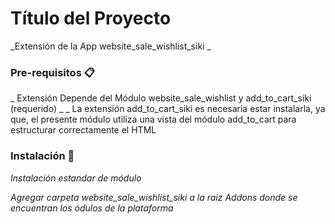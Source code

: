 # Título del Proyecto

_Extensión de la App website_sale_wishlist_siki _

### Pre-requisitos 📋

_ Extensión Depende del Módulo website_sale_wishlist y add_to_cart_siki (requerido) _
_ La extensión add_to_cart_siki es necesaria estar instalarla, ya que, el presente módulo utiliza una
vista del módulo add_to_cart para estructurar correctamente el HTML

### Instalación 🔧

_Instalación estandar de módulo_

_Agregar carpeta website_sale_wishlist_siki  a la raiz Addons donde se encuentran los ódulos de la plataforma_

